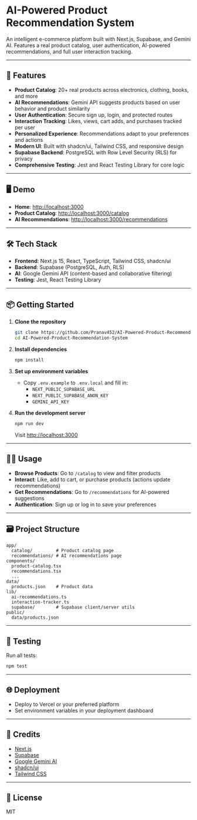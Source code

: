 # AI-Powered Product Recommendation System

An intelligent e-commerce platform built with Next.js, Supabase, and Gemini AI. Features a real product catalog, user authentication, AI-powered recommendations, and full user interaction tracking.

---

## 🚀 Features

- **Product Catalog**: 20+ real products across electronics, clothing, books, and more
- **AI Recommendations**: Gemini API suggests products based on user behavior and product similarity
- **User Authentication**: Secure sign up, login, and protected routes
- **Interaction Tracking**: Likes, views, cart adds, and purchases tracked per user
- **Personalized Experience**: Recommendations adapt to your preferences and actions
- **Modern UI**: Built with shadcn/ui, Tailwind CSS, and responsive design
- **Supabase Backend**: PostgreSQL with Row Level Security (RLS) for privacy
- **Comprehensive Testing**: Jest and React Testing Library for core logic

---

## 🖥️ Demo

- **Home**: [http://localhost:3000](http://localhost:3000)
- **Product Catalog**: [http://localhost:3000/catalog](http://localhost:3000/catalog)
- **AI Recommendations**: [http://localhost:3000/recommendations](http://localhost:3000/recommendations)

---

## 🛠️ Tech Stack

- **Frontend**: Next.js 15, React, TypeScript, Tailwind CSS, shadcn/ui
- **Backend**: Supabase (PostgreSQL, Auth, RLS)
- **AI**: Google Gemini API (content-based and collaborative filtering)
- **Testing**: Jest, React Testing Library

---

## 📦 Getting Started

1. **Clone the repository**
   ```bash
   git clone https://github.com/Pranav452/AI-Powered-Product-Recommendation-System.git
   cd AI-Powered-Product-Recommendation-System
   ```

2. **Install dependencies**
   ```bash
   npm install
   ```

3. **Set up environment variables**
   - Copy `.env.example` to `.env.local` and fill in:
     - `NEXT_PUBLIC_SUPABASE_URL`
     - `NEXT_PUBLIC_SUPABASE_ANON_KEY`
     - `GEMINI_API_KEY`

4. **Run the development server**
   ```bash
   npm run dev
   ```
   Visit [http://localhost:3000](http://localhost:3000)

---

## 🧑‍💻 Usage

- **Browse Products**: Go to `/catalog` to view and filter products
- **Interact**: Like, add to cart, or purchase products (actions update recommendations)
- **Get Recommendations**: Go to `/recommendations` for AI-powered suggestions
- **Authentication**: Sign up or log in to save your preferences

---

## 🗃️ Project Structure

```
app/
  catalog/         # Product catalog page
  recommendations/ # AI recommendations page
components/
  product-catalog.tsx
  recommendations.tsx
  ...
data/
  products.json    # Product data
lib/
  ai-recommendations.ts
  interaction-tracker.ts
  supabase/        # Supabase client/server utils
public/
  data/products.json
```

---

## 🧪 Testing

Run all tests:
```bash
npm test
```

---

## 🌐 Deployment

- Deploy to Vercel or your preferred platform
- Set environment variables in your deployment dashboard

---

## 🙏 Credits

- [Next.js](https://nextjs.org/)
- [Supabase](https://supabase.com/)
- [Google Gemini AI](https://ai.google.dev/gemini-api/docs)
- [shadcn/ui](https://ui.shadcn.com/)
- [Tailwind CSS](https://tailwindcss.com/)

---

## 📄 License

MIT
